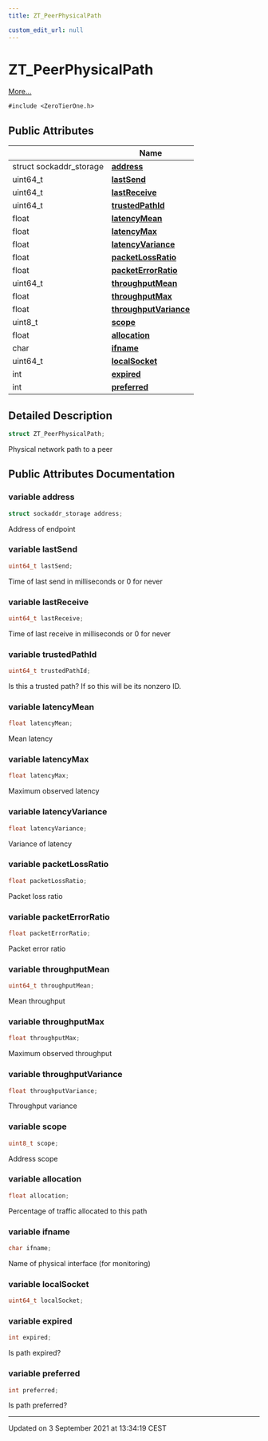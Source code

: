 ```yaml
---
title: ZT_PeerPhysicalPath

custom_edit_url: null
---
```


# ZT_PeerPhysicalPath



 [More...](#detailed-description)


`#include <ZeroTierOne.h>`

## Public Attributes

|                | Name           |
| -------------- | -------------- |
| struct sockaddr_storage | **[address](/autogen/libztcore/classes/struct_z_t___peer_physical_path.md#variable-address)**  |
| uint64_t | **[lastSend](/autogen/libztcore/classes/struct_z_t___peer_physical_path.md#variable-lastsend)**  |
| uint64_t | **[lastReceive](/autogen/libztcore/classes/struct_z_t___peer_physical_path.md#variable-lastreceive)**  |
| uint64_t | **[trustedPathId](/autogen/libztcore/classes/struct_z_t___peer_physical_path.md#variable-trustedpathid)**  |
| float | **[latencyMean](/autogen/libztcore/classes/struct_z_t___peer_physical_path.md#variable-latencymean)**  |
| float | **[latencyMax](/autogen/libztcore/classes/struct_z_t___peer_physical_path.md#variable-latencymax)**  |
| float | **[latencyVariance](/autogen/libztcore/classes/struct_z_t___peer_physical_path.md#variable-latencyvariance)**  |
| float | **[packetLossRatio](/autogen/libztcore/classes/struct_z_t___peer_physical_path.md#variable-packetlossratio)**  |
| float | **[packetErrorRatio](/autogen/libztcore/classes/struct_z_t___peer_physical_path.md#variable-packeterrorratio)**  |
| uint64_t | **[throughputMean](/autogen/libztcore/classes/struct_z_t___peer_physical_path.md#variable-throughputmean)**  |
| float | **[throughputMax](/autogen/libztcore/classes/struct_z_t___peer_physical_path.md#variable-throughputmax)**  |
| float | **[throughputVariance](/autogen/libztcore/classes/struct_z_t___peer_physical_path.md#variable-throughputvariance)**  |
| uint8_t | **[scope](/autogen/libztcore/classes/struct_z_t___peer_physical_path.md#variable-scope)**  |
| float | **[allocation](/autogen/libztcore/classes/struct_z_t___peer_physical_path.md#variable-allocation)**  |
| char | **[ifname](/autogen/libztcore/classes/struct_z_t___peer_physical_path.md#variable-ifname)**  |
| uint64_t | **[localSocket](/autogen/libztcore/classes/struct_z_t___peer_physical_path.md#variable-localsocket)**  |
| int | **[expired](/autogen/libztcore/classes/struct_z_t___peer_physical_path.md#variable-expired)**  |
| int | **[preferred](/autogen/libztcore/classes/struct_z_t___peer_physical_path.md#variable-preferred)**  |

## Detailed Description

```cpp
struct ZT_PeerPhysicalPath;
```


Physical network path to a peer 

## Public Attributes Documentation

### variable address

```cpp
struct sockaddr_storage address;
```


Address of endpoint 


### variable lastSend

```cpp
uint64_t lastSend;
```


Time of last send in milliseconds or 0 for never 


### variable lastReceive

```cpp
uint64_t lastReceive;
```


Time of last receive in milliseconds or 0 for never 


### variable trustedPathId

```cpp
uint64_t trustedPathId;
```


Is this a trusted path? If so this will be its nonzero ID. 


### variable latencyMean

```cpp
float latencyMean;
```


Mean latency 


### variable latencyMax

```cpp
float latencyMax;
```


Maximum observed latency 


### variable latencyVariance

```cpp
float latencyVariance;
```


Variance of latency 


### variable packetLossRatio

```cpp
float packetLossRatio;
```


Packet loss ratio 


### variable packetErrorRatio

```cpp
float packetErrorRatio;
```


Packet error ratio 


### variable throughputMean

```cpp
uint64_t throughputMean;
```


Mean throughput 


### variable throughputMax

```cpp
float throughputMax;
```


Maximum observed throughput 


### variable throughputVariance

```cpp
float throughputVariance;
```


Throughput variance 


### variable scope

```cpp
uint8_t scope;
```


Address scope 


### variable allocation

```cpp
float allocation;
```


Percentage of traffic allocated to this path 


### variable ifname

```cpp
char ifname;
```


Name of physical interface (for monitoring) 


### variable localSocket

```cpp
uint64_t localSocket;
```


### variable expired

```cpp
int expired;
```


Is path expired? 


### variable preferred

```cpp
int preferred;
```


Is path preferred? 


-------------------------------

Updated on  3 September 2021 at 13:34:19 CEST